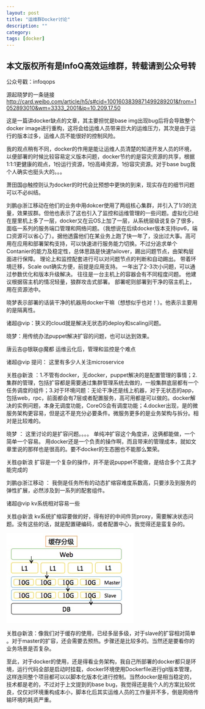 ```yaml
---
layout: post
title: "运维群Docker讨论"
description: ""
category: 
tags: [docker]
---
```



## 本文版权所有是InfoQ高效运维群，转载请到公众号转
公众号戳：infoqops

源起晓梦的一条链接<http://card.weibo.com/article/h5/s#cid=1001603839871499289201&from=1052893010&wm=3333_2001&ip=10.209.17.50>

这是一篇讲docker缺点的文章，其主要担忧是base img出现bug后将会导致整个docker image进行重构，这将会给运维人员带来巨大的运维压力，其次是由于运行的版本过多，运维人员不能很好的控制风险。

我的观点稍有不同，docker的作用是能让运维人员清楚的知道开发人员的环境，以便部署的时候比较容易定义版本问题，docker节约的是容灾资源的共享，根据1:1:1更健康的观点，1份运行资源，1份高峰资源，1份容灾资源。对于base bug我个人确实也挺头大的。。。

萧田国@触控则认为docker的时代会比预想中更快的到来，现实存在的细节问题可以不必纠结。

刘鹏@浙江移动在他们的业务中用dokcer使用了两组核心集群，并引入了1/3的流量，效果拔群。但他也表示了这也引入了监控和运维管理的一些问题。虚拟化已经在屋里机上多了一层，docker又在云OS上加了一层，从系统层级说复杂了很多，面临一系列的服务端口管理和网络问题。（我想说在后续docker版本支持ipv6，端口资源可以省心了）。据他透露他们在某业务上跑了快一年了，没出过大事。高可用在应用和部署架构支持，可以快速进行服务能力切换。不过分追求单个Contanier的能力及稳定性，总体思路是快速failover，踢出问题节点，由架构层面进行保障。
理论上和监控配套进行可以对问题节点的判断和自动踢出。
带着环境迁移，Scale out确实方便，前提是应用支持。
一年出了2-3次小问题，可以通过参数优化和版本升级解决。
往往是一台主机上的容器会有不同程度问题。
他建议根据宿主机的情况轻量，狼群攻击式部署。
部署呢则部署到干净的宿主机上，用在资源池中。

晓梦表示部署的话装干净的机器用docker干嘛（想想似乎也对！）。他表示主要用的是隔离性。

诸超@vip：狭义的cloud就是解决无状态的deploy和scaling问题。

晓梦：用传统办法puppet解决扩容的问题，也可以达到效果。

唐云吉@银联@魔都 运维云化后，管理和监控是个难点

诸超@vip 提问： 这里有多少人关注microservice

关胜@新浪 ：1.不管有docker，无docker，puppet解决的是配置管理的事情；2.集群的管理，包括扩容都是需要通过集群管理系统去做的，一般集群底层都有一个任务调度的组件；3.对于环境问题：无论干净还是线上机器，对于无状态的app，包括web，rpc，前面都会有7层或者配置服务，高可用都是可以做的。docker解决的实例问题，本身无调度功能，CoreOS会有调度功能；4.docker出现，是的微服务架构更容易，但是这不是充分必要条件。微服务更多的是业务架构与拆分。相对是比较难的。

晓梦 ： 这里讨论的是扩容问题。。。。
单纯冲扩容这个角度讲，这俩都能做，一个简单一个容易。
用docker还是一个负责的操作啊，而且带来的管理成本，就如文章里说的那样也是很高的。要不docker的生态圈也不能那么繁荣。

关胜@新浪 扩容是一个复杂的操作，并不是说puppet不能做，是结合多个工具才能完成的

刘鹏@浙江移动 ： 我倒是任务所有的动态扩缩容难度系数高，只要涉及到服务的弹性扩展，必然涉及到一系列的配套组件。

诸超@vip kv系统相对容易一些

关胜@新浪 kv系统扩缩容要做的好，得有好的中间件货proxy，需要解决状态问题。没有这些的话，就是配置硬编码，或者配置中心，我觉得还是蛮复杂的。

![](/assets/imgs/2015-05-07213407.jpg)

关胜@新浪：像我们对于缓存的使用，已经多层多级，对于slave的扩容相对简单
。对于master的扩容，还会需要去预热。步骤还是比较多的。当然还是要看你的业务场景是否复杂。

至此，对于docker的使用，还是得看业务架构，我自己所部署的docker都只是环境，运行代码全部是启动时挂载，docker环境使用Dockerfile进行git版本管理，这样连同整个项目都可以以脚本化版本化进行控制。当然docker是相当稳定的，技术都是老的，不过对于上文提到的base bug，我觉得还是我个人的方案比较优良，仅仅对环境重构成本小，脚本化后其实运维人员的工作量并不多，倒是网络传输环境的耗资严重。





